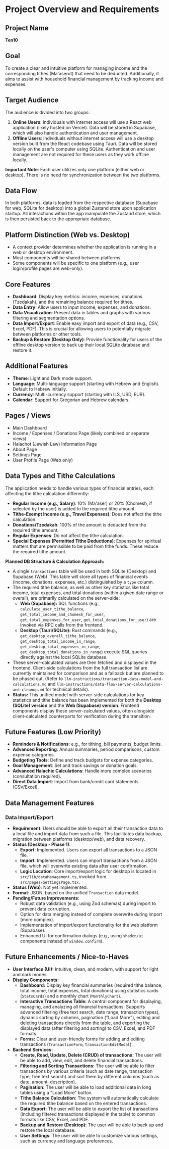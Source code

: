 # Project Overview and Requirements

## Project Name

**Ten10**

## Goal

To create a clear and intuitive platform for managing income and the corresponding tithes (Ma'aserot) that need to be deducted. Additionally, it aims to assist with household financial management by tracking income and expenses.

## Target Audience

The audience is divided into two groups:

1.  **Online Users**: Individuals with internet access will use a React web application (likely hosted on Vercel). Data will be stored in Supabase, which will also handle authentication and user management.
2.  **Offline Users**: Individuals without internet access will use a desktop version built from the React codebase using Tauri. Data will be stored locally on the user's computer using SQLite. Authentication and user management are not required for these users as they work offline locally.

**Important Note**: Each user utilizes only one platform (either web or desktop). There is no need for synchronization between the two platforms.

## Data Flow

In both platforms, data is loaded from the respective database (Supabase for web, SQLite for desktop) into a global Zustand store upon application startup. All interactions within the app manipulate the Zustand store, which is then persisted back to the appropriate database.

## Platform Distinction (Web vs. Desktop)

- A context provider determines whether the application is running in a web or desktop environment.
- Most components will be shared between platforms.
- Some components will be specific to one platform (e.g., user login/profile pages are web-only).

## Core Features

- **Dashboard**: Display key metrics: income, expenses, donations (Tzedakah), and the remaining balance required for tithes.
- **Data Entry**: Allow users to input income, expenses, and donations.
- **Data Visualization**: Present data in tables and graphs with various filtering and segmentation options.
- **Data Import/Export**: Enable easy import and export of data (e.g., CSV, Excel, PDF). This is crucial for allowing users to potentially migrate between platforms or other tools.
- **Backup & Restore (Desktop Only)**: Provide functionality for users of the offline desktop version to back up their local SQLite database and restore it.

## Additional Features

- **Theme**: Light and Dark mode support.
- **Language**: Multi-language support (starting with Hebrew and English). Default to Hebrew initially.
- **Currency**: Multi-currency support (starting with ILS, USD, EUR).
- **Calendar**: Support for Gregorian and Hebrew calendars.

## Pages / Views

- Main Dashboard
- Income / Expenses / Donations Page (likely combined or separate views)
- Halachot (Jewish Law) Information Page
- About Page
- Settings Page
- User Profile Page (Web only)

## Data Types and Tithe Calculations

The application needs to handle various types of financial entries, each affecting the tithe calculation differently:

- **Regular Income (e.g., Salary)**: 10% (Ma'aser) or 20% (Chomesh, if selected by the user) is added to the required tithe amount.
- **Tithe-Exempt Income (e.g., Travel Expenses)**: Does not affect the tithe calculation.
- **Donations/Tzedakah**: 100% of the amount is deducted from the required tithe amount.
- **Regular Expenses**: Do not affect the tithe calculation.
- **Special Expenses (Permitted Tithe Deductions)**: Expenses for spiritual matters that are permissible to be paid from tithe funds. These reduce the required tithe amount.

**Planned DB Structure & Calculation Approach:**

- A single `transactions` table will be used in both SQLite (Desktop) and Supabase (Web). This table will store all types of financial events (income, donations, expenses, etc.) distinguished by a `type` column.
- The required tithe balance, as well as other key statistics like total income, total expenses, and total donations (within a given date range or overall), are primarily calculated on the server-side:
  - **Web (Supabase):** SQL functions (e.g., `calculate_user_tithe_balance`, `get_total_income_and_chomesh_for_user`, `get_total_expenses_for_user`, `get_total_donations_for_user`) are invoked via RPC calls from the frontend.
  - **Desktop (Tauri/SQLite):** Rust commands (e.g., `get_desktop_overall_tithe_balance`, `get_desktop_total_income_in_range`, `get_desktop_total_expenses_in_range`, `get_desktop_total_donations_in_range`) execute SQL queries directly against the local SQLite database.
- These server-calculated values are then fetched and displayed in the frontend. Client-side calculations from the full transaction list are currently maintained for comparison and as a fallback but are planned to be phased out. (Refer to `llm-instructions/transaction-data-model-and-calculations.md` and `llm-instructions/data-flow-server-calculations-and-cleanup.md` for technical details).
- **Status:** This unified model with server-side calculations for key statistics and tithe balance has been implemented for both the **Desktop (SQLite) version** and the **Web (Supabase) version**. Frontend components display these server-calculated values, often alongside client-calculated counterparts for verification during the transition.

## Future Features (Low Priority)

- **Reminders & Notifications**: e.g., for tithing, bill payments, budget limits.
- **Advanced Reporting**: Annual summaries, period comparisons, custom expense categories.
- **Budgeting Tools**: Define and track budgets for expense categories.
- **Goal Management**: Set and track savings or donation goals.
- **Advanced Halachic Calculations**: Handle more complex scenarios (consultation required).
- **Direct Data Import**: Import from bank/credit card statements (CSV/Excel).

## Data Management Features

### Data Import/Export

- **Requirement**: Users should be able to export all their transaction data to a local file and import data from such a file. This facilitates data backup, migration between platforms (desktop/web), and data recovery.
- **Status (Desktop - Phase 1)**:
  - **Export**: Implemented. Users can export all transactions to a JSON file.
  - **Import**: Implemented. Users can import transactions from a JSON file, which will overwrite existing data after user confirmation.
  - **Logic Location**: Core import/export logic for desktop is located in `src/lib/dataManagement.ts`, invoked from `src/pages/SettingsPage.tsx`.
- **Status (Web)**: Not yet implemented.
- **Format**: JSON, based on the unified `Transaction` data model.
- **Pending/Future Improvements**:
  - Robust data validation (e.g., using Zod schemas) during import to prevent data corruption.
  - Option for data merging instead of complete overwrite during import (more complex).
  - Implementation of import/export functionality for the web platform (Supabase).
  - Enhanced UI for confirmation dialogs (e.g., using `shadcn/ui` components instead of `window.confirm`).

## Future Enhancements / Nice-to-Haves

- **User Interface (UI):** Intuitive, clean, and modern, with support for light and dark modes.
- **Display Components:**
  - **Dashboard:** Display key financial summaries (required tithe balance, total income, total expenses, total donations) using statistics cards (`StatsCards`) and a monthly chart (`MonthlyChart`).
  - **Interactive Transactions Table:** A central component for displaying, managing, and analyzing all financial transactions. Supports advanced filtering (free text search, date range, transaction types), dynamic sorting by columns, pagination ("Load More"), editing and deleting transactions directly from the table, and exporting the displayed data (after filtering and sorting) to CSV, Excel, and PDF formats.
  - **Forms:** Clear and user-friendly forms for adding and editing transactions (`TransactionForm`, `TransactionEditModal`).
- **Backend Services:**
  - **Create, Read, Update, Delete (CRUD) of transactions:** The user will be able to add, view, edit, and delete financial transactions.
  - **Filtering and Sorting Transactions:** The user will be able to filter transactions by various criteria (such as date range, transaction type, free text search) and sort them by different columns (such as date, amount, description).
  - **Pagination:** The user will be able to load additional data in long tables using a "Load More" button.
  - **Tithe Balance Calculation:** The system will automatically calculate the required tithe balance based on the entered transactions.
  - **Data Export:** The user will be able to export the list of transactions (including filtered transactions displayed in the table) to common formats like CSV, Excel, and PDF.
  - **Backup and Restore (Desktop):** The user will be able to back up and restore the local database.
  - **User Settings:** The user will be able to customize various settings, such as currency and language preferences.
